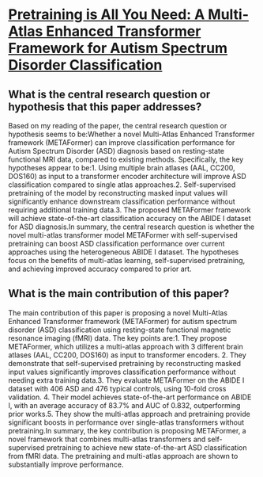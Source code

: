 # [Pretraining is All You Need: A Multi-Atlas Enhanced Transformer   Framework for Autism Spectrum Disorder Classification](https://arxiv.org/abs/2307.01759)

## What is the central research question or hypothesis that this paper addresses?

Based on my reading of the paper, the central research question or hypothesis seems to be:Whether a novel Multi-Atlas Enhanced Transformer framework (METAFormer) can improve classification performance for Autism Spectrum Disorder (ASD) diagnosis based on resting-state functional MRI data, compared to existing methods. Specifically, the key hypotheses appear to be:1. Using multiple brain atlases (AAL, CC200, DOS160) as input to a transformer encoder architecture will improve ASD classification compared to single atlas approaches.2. Self-supervised pretraining of the model by reconstructing masked input values will significantly enhance downstream classification performance without requiring additional training data.3. The proposed METAFormer framework will achieve state-of-the-art classification accuracy on the ABIDE I dataset for ASD diagnosis.In summary, the central research question is whether the novel multi-atlas transformer model METAFormer with self-supervised pretraining can boost ASD classification performance over current approaches using the heterogeneous ABIDE I dataset. The hypotheses focus on the benefits of multi-atlas learning, self-supervised pretraining, and achieving improved accuracy compared to prior art.


## What is the main contribution of this paper?

The main contribution of this paper is proposing a novel Multi-Atlas Enhanced Transformer framework (METAFormer) for autism spectrum disorder (ASD) classification using resting-state functional magnetic resonance imaging (fMRI) data. The key points are:1. They propose METAFormer, which utilizes a multi-atlas approach with 3 different brain atlases (AAL, CC200, DOS160) as input to transformer encoders. 2. They demonstrate that self-supervised pretraining by reconstructing masked input values significantly improves classification performance without needing extra training data.3. They evaluate METAFormer on the ABIDE I dataset with 406 ASD and 476 typical controls, using 10-fold cross validation. 4. Their model achieves state-of-the-art performance on ABIDE I, with an average accuracy of 83.7% and AUC of 0.832, outperforming prior works.5. They show the multi-atlas approach and pretraining provide significant boosts in performance over single-atlas transformers without pretraining.In summary, the key contribution is proposing METAFormer, a novel framework that combines multi-atlas transformers and self-supervised pretraining to achieve new state-of-the-art ASD classification from fMRI data. The pretraining and multi-atlas approach are shown to substantially improve performance.
